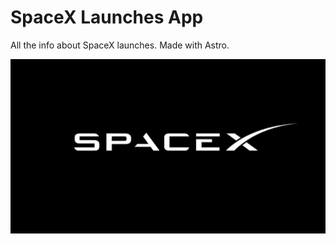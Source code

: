 # SpaceX Launches App

All the info about SpaceX launches. Made with Astro.

![Screenshot](public/spacex-logo.png)
